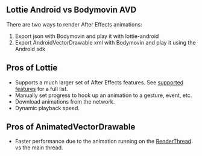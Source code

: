 ## Lottie Android vs Bodymovin AVD

There are two ways to render After Effects animations:
1. Export json with Bodymovin and play it with lottie-android
2. Export AndroidVectorDrawable xml with Bodymovin and play it using the Android sdk

## Pros of Lottie
* Supports a much larger set of After Effects features. See [supported features](/supported-features.md) for a full list.
* Manually set progress to hook up an animation to a gesture, event, etc.
* Download animations from the network.
* Dynamic playback speed.

## Pros of AnimatedVectorDrawable
* Faster performance due to the animation running on the [RenderThread](https://medium.com/@workingkills/understanding-the-renderthread-4dc17bcaf979) vs the main thread.
